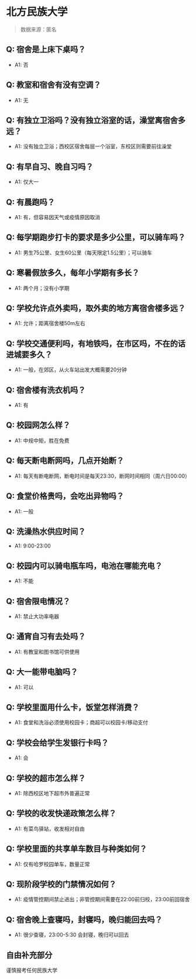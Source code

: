 # 北方民族大学

> 数据来源：匿名

## Q: 宿舍是上床下桌吗？

- A1: 否

## Q: 教室和宿舍有没有空调？

- A1: 无

## Q: 有独立卫浴吗？没有独立浴室的话，澡堂离宿舍多远？

- A1: 没有独立卫浴；西校区宿舍每层一个浴室，东校区则需要前往澡堂

## Q: 有早自习、晚自习吗？

- A1: 仅大一

## Q: 有晨跑吗？

- A1: 有，但容易因天气或疫情原因取消

## Q: 每学期跑步打卡的要求是多少公里，可以骑车吗？

- A1: 男生75公里、女生60公里（每天限定1.5公里）；可以骑车

## Q: 寒暑假放多久，每年小学期有多长？

- A1: 两个月；没有小学期

## Q: 学校允许点外卖吗，取外卖的地方离宿舍楼多远？

- A1: 允许；距离宿舍楼50m左右

## Q: 学校交通便利吗，有地铁吗，在市区吗，不在的话进城要多久？

- A1: 一般，在郊区，从火车站出发大概需要20分钟

## Q: 宿舍楼有洗衣机吗？

- A1: 有

## Q: 校园网怎么样？

- A1: 中规中矩，胜在免费

## Q: 每天断电断网吗，几点开始断？

- A1: 每天有断电断网，断电时间是每天23:30，断网时间相同（周六日00:00）

## Q: 食堂价格贵吗，会吃出异物吗？

- A1: 一般

## Q: 洗澡热水供应时间？

- A1: 9:00-23:00

## Q: 校园内可以骑电瓶车吗，电池在哪能充电？

- A1: 不能

## Q: 宿舍限电情况？

- A1: 禁止大功率电器

## Q: 通宵自习有去处吗？

- A1: 有教室和图书馆可供使用

## Q: 大一能带电脑吗？

- A1: 可以

## Q: 学校里面用什么卡，饭堂怎样消费？

- A1: 食堂和洗浴必须使用校园卡；商超可以校园卡/移动支付

## Q: 学校会给学生发银行卡吗？

- A1: 会

## Q: 学校的超市怎么样？

- A1: 除西校区地下超市外普遍正常

## Q: 学校的收发快递政策怎么样？

- A1: 有菜鸟驿站，收发相对自由

## Q: 学校里面的共享单车数目与种类如何？

- A1: 仅有哈罗校园单车，数量正常

## Q: 现阶段学校的门禁情况如何？

- A1: 疫情管控期间禁止进出；非管控期间需要在22:00前归校，23:00前回宿舍

## Q: 宿舍晚上查寝吗，封寝吗，晚归能回去吗？

- A1: 很少查寝，23:00-5:30 会封寝，晚归可以回去

## 自由补充部分

谨慎报考任何民族大学